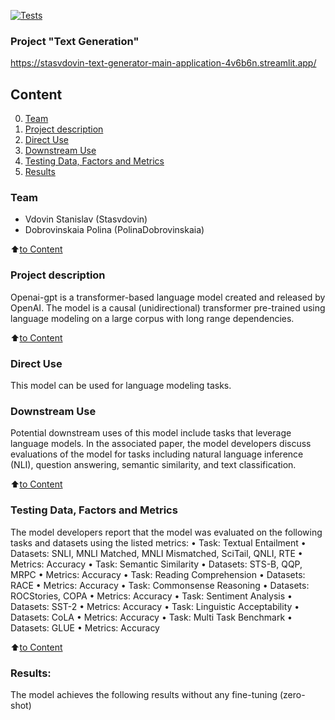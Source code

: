 [![Tests](https://github.com/Stasvdovin/text_generator/actions/workflows/python-app.yml/badge.svg)](https://github.com/Stasvdovin/text_generator/actions/workflows/python-app.yml)
### Project "Text Generation"
https://stasvdovin-text-generator-main-application-4v6b6n.streamlit.app/

## Content
0. [Team](.README.md#Team)
1. [Project description](README.md#Project-description)
2. [Direct Use](README.md#What-problem-are-we-solving)
3. [Downstream Use](README.md#Short-info-about-initial-data)
4. [Testing Data, Factors and Metrics](README.md#Stages-of-the-project)
5. [Results](README.md#Results)

### Team
- Vdovin Stanislav (Stasvdovin)
- Dobrovinskaia Polina (PolinaDobrovinskaia)


:arrow_up:[to Content](README.md#Content)

### Project description
Openai-gpt is a transformer-based language model created and released by OpenAI. The model is a causal (unidirectional) transformer pre-trained using language modeling on a large corpus with long range dependencies.

:arrow_up:[to Content](README.md#Content)


### Direct Use
This model can be used for language modeling tasks.


### Downstream Use
Potential downstream uses of this model include tasks that leverage language models. In the associated paper, the model developers discuss evaluations of the model for tasks including natural language inference (NLI), question answering, semantic similarity, and text classification.

:arrow_up:[to Content](README.md#Content)


### Testing Data, Factors and Metrics
The model developers report that the model was evaluated on the following tasks and datasets using the listed metrics:
•	Task: Textual Entailment
•	Datasets: SNLI, MNLI Matched, MNLI Mismatched, SciTail, QNLI, RTE
•	Metrics: Accuracy
•	Task: Semantic Similarity
•	Datasets: STS-B, QQP, MRPC
•	Metrics: Accuracy
•	Task: Reading Comprehension
•	Datasets: RACE
•	Metrics: Accuracy
•	Task: Commonsense Reasoning
•	Datasets: ROCStories, COPA
•	Metrics: Accuracy
•	Task: Sentiment Analysis
•	Datasets: SST-2
•	Metrics: Accuracy
•	Task: Linguistic Acceptability
•	Datasets: CoLA
•	Metrics: Accuracy
•	Task: Multi Task Benchmark
•	Datasets: GLUE
•	Metrics: Accuracy


:arrow_up:[to Content](README.md#Content)


### Results:
The model achieves the following results without any fine-tuning (zero-shot)


